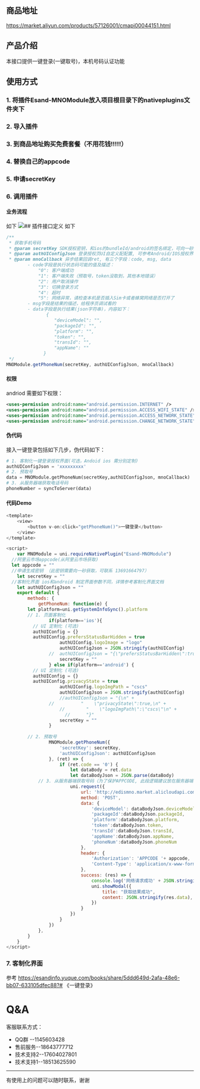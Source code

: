 ## 商品地址

https://market.aliyun.com/products/57126001/cmapi00044151.html

## 产品介绍

本接口提供一键登录(一键取号)，本机号码认证功能

## 使用方式

### 1. 将插件Esand-MNOModule放入项目根目录下的nativeplugins文件夹下

### 2. 导入插件

### 3. 到商品地址购买免费套餐（不用花钱!!!!!）

### 4. 替换自己的appcode

### 5. 申请secretKey

### 6. 调用插件


#### 业务流程
如下
![](https://cdn.nlark.com/yuque/__puml/ec20b86b478363b9a525d7ddf4a6f5fc.svg#lake_card_v2=eyJjb2RlIjoiQHN0YXJ0dW1sXG5hdXRvbnVtYmVyXG5cbmFjdG9yIOeUqOaItyAjeWVsbG93XG5wYXJ0aWNpcGFudCBNTk9Nb2R1bGUgI29yYW5nZVxucGFydGljaXBhbnQgQVBQICNncmVlblxucGFydGljaXBhbnQg5Lia5Yqh5pyN5Yqh5ZmoICNncmVlbiBcblxuQVBQIC0tPiBNTk9Nb2R1bGU6IOWPluWPtyBnZXRQaG9uZU51bVxu55So5oi3IC0tPiBBUFA6IOeUqOaIt-aOiOadg1xuQVBQIC0tPiDkuJrliqHmnI3liqHlmag6IOWPluWPt1xuXG5AZW5kdW1sIiwidHlwZSI6InB1bWwiLCJtYXJnaW4iOnRydWUsImlkIjoicDFYdjIiLCJ1cmwiOiJodHRwczovL2Nkbi5ubGFyay5jb20veXVxdWUvX19wdW1sL2VjMjBiODZiNDc4MzYzYjlhNTI1ZDdkZGY0YTZmNWZjLnN2ZyIsImNhcmQiOiJkaWFncmFtIn0=)## 插件接口定义
如下
```javascript
/**
 * 获取手机号码
 * @param secretKey SDK授权密钥，和ios的bundleId/android的签名绑定，可向一砂索取,Android和IOS的密钥不一样
 * @param authUIConfigJson 登录授权⻚UI⾃定义配配置, 可参考Android/IOS授权界面客制化
 * @param mnoCallback 异步结果回调ret, 有三个字段：code, msg, data
        - code字段是执行状态码可能的值及描述： 
            "0": 客户端成功
            "1": 客户端失败（预取号，token没取到，其他本地错误）
            "2": 用户取消操作
            "3": 切换登录方式
            "4": 超时
            "5": 网络异常，请检查本机是否插入Sim卡或者蜂窝网络是否打开了
        - msg字段是结果的描述，给程序员调试看的
        - data字段是执行结果(json字符串)，内容如下：
               {
                  "deviceModel": "",
                  "packageId": "",
                  "platform": "",
                  "token": "",
                  "transId": "",
                  "appName": ""
              }
 */
MNOModule.getPhoneNum(secretKey, authUIConfigJson, mnoCallback)
```
#### 权限
andriod 需要如下权限：
```xml
<uses-permission android:name="android.permission.INTERNET" />
<uses-permission android:name="android.permission.ACCESS_WIFI_STATE" />
<uses-permission android:name="android.permission.ACCESS_NETWORK_STATE" />
<uses-permission android:name="android.permission.CHANGE_NETWORK_STATE" />
```
#### 伪代码
接入一键登录包括如下几步，伪代码如下：
```python
# 1. 客制化一键登录授权界面(可选，Andoid ios 需分别定制)
authUIConfigJson = 'xxxxxxxxx'
# 2. 预取号
data = MNOModule.getPhoneNum(secretKey,authUIConfigJson, mnoCallback)
# 3. 从服务器端获取电话号码
phoneNumber = syncToServer(data)
```
#### 代码Demo
```javascript
<template>
	<view>
		<button v-on:click="getPhoneNum()">一键登录</button>
	</view>
</template>

<script>
	var MNOModule = uni.requireNativePlugin("Esand-MNOModule")
  //阿里云市场appcode(从阿里云市场获取)
  let appcode = ""
  //申请生成密钥 （此密钥需要向一砂获取，可联系 13691664797）
	let secretKey = ""
  //客制化界面 ios和android 制定界面参数不同，详情参考客制化界面文档
	let authUIConfigJson = ""
	export default {
		methods: {
			getPhoneNum: function(e) {
        let platform=uni.getSystemInfoSync().platform
        // 1. 页面客制化
				if(platform=='ios'){
          // UI 定制化 (可选)
          authUIConfig = {}
          authUIConfig.prefersStatusBarHidden = true
					authUIConfig.logoImage = "logo"
					authUIConfigJson = JSON.stringify(authUIConfig)
				//	authUIConfigJson = "{\"prefersStatusBarHidden\":true,\"logoImage\":\"logo\",\"checkBoxIsChecked\":true,\"logoWidth\":10.11123,\"logoHeight\":11.11,\"logoTopOffetY\":10.123,\"numberColor\":\"0x0000FF\",\"navTitle\":\"cscscscscs\",\"navTitleColor\":\"0x0000FF\",\"navTitleFont\":20}"
					secretKey = ""
				} else if(platform=='android') {
          // UI 定制化 (可选)
          authUIConfig = {}
          authUIConfig.privacyState = true
					authUIConfig.logoImgPath = "cscs"
					authUIConfigJson = JSON.stringify(authUIConfig)
					//authUIConfigJson = "{\n" +
				//	        "    \"privacyState\":true,\n" +
					//        "    \"logoImgPath\":\"cscs\"\n" +
					  //      "}"
					secretKey = ""
				}
        
        // 2. 预取号
				MNOModule.getPhoneNum({
					'secretKey': secretKey,
					'authUIConfigJson': authUIConfigJson
				}, (ret) => {
					if (ret.code == '0') {
						let dataBody = ret.data
						let dataBodyJson = JSON.parse(dataBody)
            // 3. 从服务器端获取号码（为了保护APPCODE, 此段逻辑建议放在服务器端，APPCODE切勿泄漏！！）
						uni.request({
							url: 'http://edismno.market.alicloudapi.com/mno/getMobile',
							method: 'POST',
							data: {
								'deviceModel': dataBodyJson.deviceModel,
								'packageId':dataBodyJson.packageId,
								'platform':dataBodyJson.platform,
								'token':dataBodyJson.token,
								'transId':dataBodyJson.transId,
								'appName':dataBodyJson.appName,
								'phoneNum':dataBodyJson.phoneNum
							},
							header: {
								'Authorization': 'APPCODE '+ appcode,
								'Content-Type': 'application/x-www-form-urlencoded; charset=UTF-8'
							},
							success: (res) => {
								console.log('网络请求成功' + JSON.stringify(res.data))
								uni.showModal({
									title: "获取结果成功",
									content: JSON.stringify(res.data),
								})
							}
						})
					} 
				})
			},
		}
	}
</script>

```

### 7. 客制化界面
参考
https://esandinfo.yuque.com/books/share/5ddd649d-2afa-48e6-bb07-633105dfec88?# 《一键登录》

# Q&A

客服联系方式：

* QQ群 --1145603428
* 售前服务--18643777712
* 技术支持2--17604027801
* 技术支持1--18513625590

--- 

有使用上的问题可以随时联系，谢谢

 [1]: http://static.zybuluo.com/745479540/9q3ukxbdevqsnqmmk3vqnatl/Screenshot_2020-06-11-21-32-58-005_com.esandinfo.zim.jpg
  [2]: http://static.zybuluo.com/745479540/f1mad7gglaxkgs8my6rnexi8/Screenshot_2020-06-11-21-33-33-221_com.esandinfo.zim.jpg
